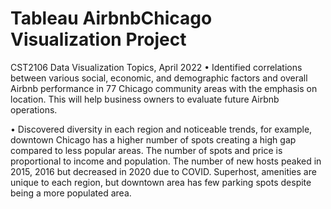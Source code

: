 # Tableau AirbnbChicago Visualization Project 
CST2106 Data Visualization Topics, April 2022
• Identified correlations between various social, economic, and demographic factors and overall Airbnb performance in 77 Chicago community areas with the emphasis on location. This will help business owners to evaluate future Airbnb operations.

• Discovered diversity in each region and noticeable trends, for example, downtown Chicago has a higher number of spots creating a high gap compared to less popular areas. The number of spots and price is proportional to income and population. The number of new hosts peaked in 2015, 2016 but decreased in 2020 due to COVID. Superhost, amenities are unique to each region, but downtown area has few parking spots despite being a more populated area. 
